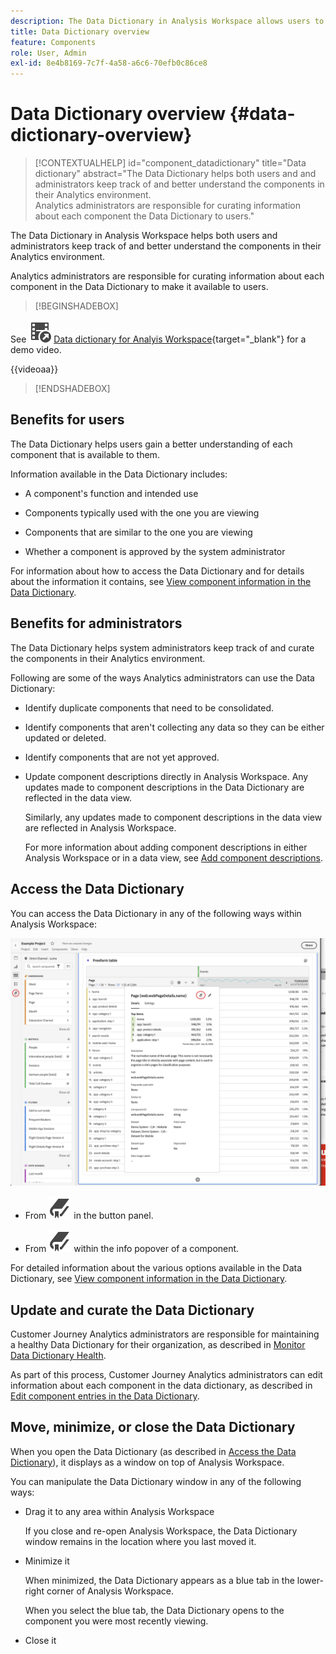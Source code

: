 ```yaml
---
description: The Data Dictionary in Analysis Workspace allows users to catalogue and keep track of the various components in Analysis Workspace, including their intended use, which are approved, which are duplicates, and so forth.
title: Data Dictionary overview
feature: Components
role: User, Admin
exl-id: 8e4b8169-7c7f-4a58-a6c6-70efb0c86ce8
---
```

# Data Dictionary overview {#data-dictionary-overview}

<!-- markdownlint-disable MD034 -->

>[!CONTEXTUALHELP]
>id="component_datadictionary"
>title="Data dictionary"
>abstract="The Data Dictionary helps both users and and administrators keep track of and better understand the components in their Analytics environment. <br/>Analytics administrators are responsible for curating information about each component the Data Dictionary to users."

<!-- markdownlint-enable MD034 -->


The Data Dictionary in Analysis Workspace helps both users and administrators keep track of and better understand the components in their Analytics environment.   

Analytics administrators are responsible for curating information about each component in the Data Dictionary to make it available to users.


>[!BEGINSHADEBOX]

See ![VideoCheckedOut](/help/assets/icons/VideoCheckedOut.svg) [Data dictionary for Analyis Workspace](https://video.tv.adobe.com/v/3418028/?quality=12&learn=on){target="_blank"} for a demo video.

{{videoaa}}

>[!ENDSHADEBOX]



## Benefits for users

The Data Dictionary helps users gain a better understanding of each component that is available to them. 

Information available in the Data Dictionary includes: 

* A component's function and intended use

* Components typically used with the one you are viewing

* Components that are similar to the one you are viewing

* Whether a component is approved by the system administrator 

For information about how to access the Data Dictionary and for details about the information it contains, see [View component information in the Data Dictionary](/help/components/data-dictionary/view-data-dictionary.md).

## Benefits for administrators

The Data Dictionary helps system administrators keep track of and curate the components in their Analytics environment. 

Following are some of the ways Analytics administrators can use the Data Dictionary: 

* Identify duplicate components that need to be consolidated.

* Identify components that aren't collecting any data so they can be either updated or deleted.

* Identify components that are not yet approved.

* Update component descriptions directly in Analysis Workspace. Any updates made to component descriptions in the Data Dictionary are reflected in the data view.

  Similarly, any updates made to component descriptions in the data view are reflected in Analysis Workspace.

  For more information about adding component descriptions in either Analysis Workspace or in a data view, see [Add component descriptions](/help/components/add-component-descriptions.md).

## Access the Data Dictionary

You can access the Data Dictionary in any of the following ways within Analysis Workspace:

![Data Dictionary icon in the left panel](assets/data-dictionary-access.png)

* From ![Bookmark](/help/assets/icons/Bookmark.svg) in the button panel.

  

* From ![Bookmark](/help/assets/icons/Bookmark.svg) within the info popover of a component. 


For detailed information about the various options available in the Data Dictionary, see [View component information in the Data Dictionary](/help/components/data-dictionary/view-data-dictionary.md).

## Update and curate the Data Dictionary

Customer Journey Analytics administrators are responsible for maintaining a healthy Data Dictionary for their organization, as described in [Monitor Data Dictionary Health](/help/components/data-dictionary/monitor-data-dictionary-health.md).

As part of this process, Customer Journey Analytics administrators can edit information about each component in the data dictionary, as described in [Edit component entries in the Data Dictionary](/help/components/data-dictionary/edit-entries-data-dictionary.md).

## Move, minimize, or close the Data Dictionary

When you open the Data Dictionary (as described in [Access the Data Dictionary](#access-the-data-dictionary)), it displays as a window on top of Analysis Workspace. 

You can manipulate the Data Dictionary window in any of the following ways:

* Drag it to any area within Analysis Workspace 

  If you close and re-open Analysis Workspace, the Data Dictionary window remains in the location where you last moved it. <!--True?-->

* Minimize it

  When minimized, the Data Dictionary appears as a blue tab in the lower-right corner of Analysis Workspace.

  When you select the blue tab, the Data Dictionary opens to the component you were most recently viewing. 

* Close it
